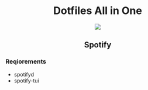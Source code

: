 <h1 align="center">Dotfiles All in One</h1>

<p align="center">
  <a href="#spotify">
    <img src="https://img.shields.io/badge/Spotify-1ED760?style=for-the-badge&logo=spotify&logoColor=white"/>
  </a>
</p>

<h2 id="spotify" align="center">Spotify</h2>
<h3>Reqiorements</h3>

- spotifyd
- spotify-tui

